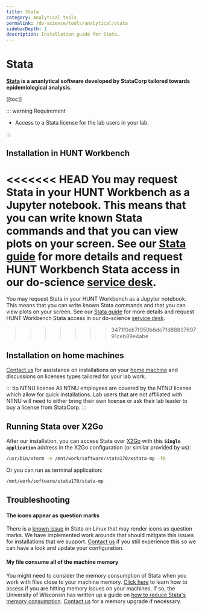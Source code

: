```yaml
---
title: Stata
category: Analytical tools
permalink: /do-science/tools/analytical/stata
sidebarDepth: 1
description: Installation guide for Stata.
---
```


# Stata

**[Stata](https://www.stata.com/) is a ananlytical software developed by StataCorp tailored towards epidemiological analysis.**

[[toc]]

::: warning Requirement

- Access to a Stata license for the lab users in your lab.

:::

## Installation in HUNT Workbench

<<<<<<< HEAD
You may request Stata in your HUNT Workbench as a Jupyter notebook. This means that you can write known Stata commands and that you can view plots on your screen. See our [Stata guide](/do-science/guides/stata/) for more details and request HUNT Workbench Stata access in our do-science [service desk](/do-science/service-desk/#general-service-request).
=======
You may request Stata in your HUNT Workbench as a Jupyter notebook. This means that you can write known Stata commands and that you can view plots on your screen. See our [Stata guide](/do-science/guides/stata/) for more details and request HUNT Workbench Stata access in our do-science [service desk](/do-science/service-desk/#workbench-access).
>>>>>>> 3471f0eb7f950b6de71d8883769791ceb89e4abe

## Installation on home machines

[Contact us](/contact) for assistance on installations on your [home machine](/do-science/faq/compute/#machine-types) and discussions on licenses types tailored for your lab work.

::: tip NTNU license
All NTNU employees are covered by the NTNU license which allow for quick installations. Lab users that are not affiliated with NTNU will need to either bring their own license or ask their lab leader to buy a license from StataCorp.
:::

## Running Stata over X2Go

After our installation, you can access Stata over [X2Go](/do-science/tools/technical/x2go/) with this **`Single application`** address in the X2Go configuration (or similar provided by us):

```bash
/usr/bin/xterm -e /mnt/work/software/stata170/xstata-mp -f0
```

Or you can run as terminal application:

```bash
/mnt/work/software/stata170/stata-mp
```


## Troubleshooting

#### The icons appear as question marks

There is a [known issue](https://www.statalist.org/forums/filedata/fetch?id=1351289&d=1469795531&type=full) in Stata on Linux that may render icons as question marks. We have implemented work arounds that should mitigate this issues for installations that we support. [Contact us](/contact) if you still experience this so we can have a look and update your configuration.

#### My file consume all of the machine memory

You might need to consider the memory consumption of Stata when you work with files close to your machine memory. [Click here](/do-science/faq/compute/#is-my-process-hitting-memory-issues) to learn how to assess if you are hitting memory issues on your machines. If so, the University of Wisconsin has written up a guide on [how to reduce Stata's memory consumption](https://www.ssc.wisc.edu/sscc/pubs/stata_memory.htm). [Contact us](/contact) for a memory upgrade if necessary.
